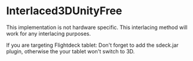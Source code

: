 # Interlaced3DUnityFree

This implementation is not hardware specific. This interlacing method will work for any interlacing purposes. 

If you are targeting Flightdeck tablet:
Don't forget to add the sdeck.jar plugin, otherwise the your tablet won't switch to 3D.

